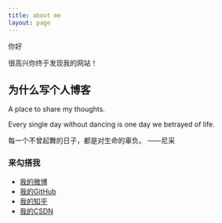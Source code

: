 ```yaml
---
title: about me
layout: page
---
```



你好

很高兴你终于发现我的网站！


 <h2>为什么写个人博客</h2>
  
  A place to share my thoughts.
  
  
  
  
  
  
  
  
  
  
  Every single day without dancing is one day we betrayed of life.
  
  每一个不曾起舞的日子，都是对生命的辜负。                   ——尼采

  <h3>来勾搭我</h3>

* <i class="fa fa-weibo"></i><a href="https://weibo.com/u/5393123005?refer_flag=1001030201_&is_hot=1" target="_blank" title="我的weibo">我的微博</a>
* <i class="fa fa-github"></i><a href="https://github.com/Yangtiancoder" target="_blank" title="Yangtian的github">我的GitHub</a>
* <i class="fa fa-search"></i><a href="https://www.zhihu.com/people/tian-yang-48-83/activities" target="_blank" title="我的知乎"> 我的知乎</a>
* <i class="fa fa-copyright"></i><a href="https://blog.csdn.net/yuih344" target="_blank" title="我的CSDN"> 我的CSDN</a>



